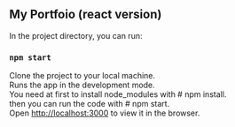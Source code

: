 ## My Portfoio (react version)

In the project directory, you can run:

### `npm start`

Clone the project to your local machine.<br>
Runs the app in the development mode.<br>
You need at first to  install node_modules with # npm install.<br>
then you can run the code with # npm start.<br>
Open [http://localhost:3000](http://localhost:3000) to view it in the browser.
